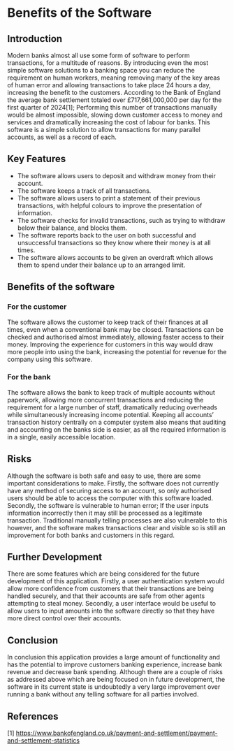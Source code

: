 # Benefits of the Software

## Introduction

Modern banks almost all use some form of software to perform transactions, for a multitude of reasons. By introducing even the most simple software solutions to a banking space you can reduce the requirement on human workers, meaning removing many of the key areas of human error and allowing transactions to take place 24 hours a day, increasing the benefit to the customers. According to the Bank of England the average bank settlement totaled over £717,661,000,000 per day for the first quarter of 2024[1]; Performing this number of transactions manually would be almost impossible, slowing down customer access to money and services and dramatically increasing the cost of labour for banks. This software is a simple solution to allow transactions for many parallel accounts, as well as a record of each.

## Key Features

- The software allows users to deposit and withdraw money from their account.
- The software keeps a track of all transactions.
- The software allows users to print a statement of their previous transactions, with helpful colours to improve the presentation of information.
- The software checks for invalid transactions, such as trying to withdraw below their balance, and blocks them.
- The software reports back to the user on both successful and unsuccessful transactions so they know where their money is at all times.
- The software allows accounts to be given an overdraft which allows them to spend under their balance up to an arranged limit.

## Benefits of the software

### For the customer

The software allows the customer to keep track of their finances at all times, even when a conventional bank may be closed. Transactions can be checked and authorised almost immediately, allowing faster access to their money. Improving the experience for customers in this way would draw more people into using the bank, increasing the potential for revenue for the company using this software.

### For the bank

The software allows the bank to keep track of multiple accounts without paperwork, allowing more concurrent transactions and reducing the requirement for a large number of staff, dramatically reducing overheads while simultaneously increasing income potential. Keeping all accounts’ transaction history centrally on a computer system also means that auditing and accounting on the banks side is easier, as all the required information is in a single, easily accessible location.

## Risks

Although the software is both safe and easy to use, there are some important considerations to make. Firstly, the software does not currently have any method of securing access to an account, so only authorised users should be able to access the computer with this software loaded.
Secondly, the software is vulnerable to human error; If the user inputs information incorrectly then it may still be processed as a legitimate transaction. Traditional manually telling processes are also vulnerable to this however, and the software makes transactions clear and visible so is still an improvement for both banks and customers in this regard.

## Further Development

There are some features which are being considered for the future development of this application. Firstly, a user authentication system would allow more confidence from customers that their transactions are being handled securely, and that their accounts are safe from other agents attempting to steal money.
Secondly, a user interface would be useful to allow users to input amounts into the software directly so that they have more direct control over their accounts.

## Conclusion

In conclusion this application provides a large amount of functionality and has the potential to improve customers banking experience, increase bank revenue and decrease bank spending. Although there are a couple of risks as addressed above which are being focused on in future development, the software in its current state is undoubtedly a very large improvement over running a bank without any telling software for all parties involved.

## References

[1] https://www.bankofengland.co.uk/payment-and-settlement/payment-and-settlement-statistics
